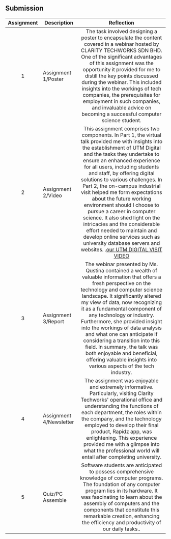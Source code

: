 ## Submission
| Assignment | Description  | Reflection |
| :-----: |  ------ | :-----: | 
| 1 | Assignment 1/Poster | The task involved designing a poster to encapsulate the content covered in a webinar hosted by CLARITY TECHWORKS SDN BHD. One of the significant advantages of this assignment was the opportunity it provided for me to distill the key points discussed during the webinar. This included insights into the workings of tech companies, the prerequisites for employment in such companies, and invaluable advice on becoming a successful computer science student. | 
| 2 | Assignment 2/Video |  This assignment comprises two components. In Part 1, the virtual talk provided me with insights into the establishment of UTM Digital and the tasks they undertake to ensure an enhanced experience for all users, including students and staff, by offering digital solutions to various challenges. In Part 2, the on-campus industrial visit helped me form expectations about the future working environment should I choose to pursue a career in computer science. It also shed light on the intricacies and the considerable effort needed to maintain and develop online services such as university database servers and websites. .[our UTM DIGITAL VISIT VIDEO](https://drive.google.com/file/d/1TloSLNOUVNF2yB-1vlxZeRkNPi30S5qC/view?usp=sharing)  | 
| 3 | Assignment 3/Report | The webinar presented by Ms. Qustina contained a wealth of valuable information that offers a fresh perspective on the technology and computer science landscape. It significantly altered my view of data, now recognizing it as a fundamental component of any technology or industry. Furthermore, she provided insight into the workings of data analysis and what one can anticipate if considering a transition into this field. In summary, the talk was both enjoyable and beneficial, offering valuable insights into various aspects of the tech industry.  | 
| 4 | Assignment 4/Newsletter | The assignment was enjoyable and extremely informative. Particularly, visiting Clarity Techworks' operational office and understanding the functions of each department, the roles within the company, and the technology employed to develop their final product, Rapidz app, was enlightening. This experience provided me with a glimpse into what the professional world will entail after completing university. |
| 5 | Quiz/PC Assemble | Software students are anticipated to possess comprehensive knowledge of computer programs. The foundation of any computer program lies in its hardware. It was fascinating to learn about the assembly of computers and the components that constitute this remarkable creation, enhancing the efficiency and productivity of our daily tasks.. |
